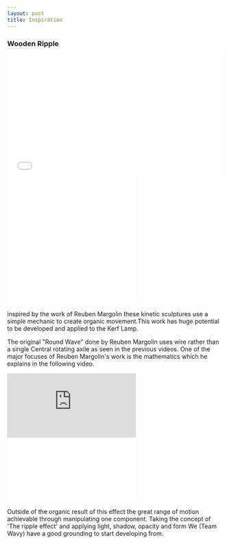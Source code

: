 ```yaml
---
layout: post
title: Inspiration
---
```


<body>

<h3>Wooden Ripple</h3>

<iframe src="Examplars/Inspirations/Water%20Experiment%20No.%2033%20Automata%20Video.webm" width="500" height="281" frameborder="0" webkitallowfullscreen mozallowfullscreen allowfullscreen></iframe>
<embed src="../Examplars/Inspirations/Water%20Experiment%20No.%2033%20Automata%20Video.webm" controller="true">
<embed src="../Examplars/Inspirations/WOODEN%20RIPPLE%20EFFECT...%20AN%20INVENTION%20!!%20by%20Artist%20Robert%20Andrew.webm" controller="true">
<p>inspired by the work of Reuben Margolin these kinetic sculptures use a simple mechanic to create organic movement.This work has huge potential to be developed and applied to the Kerf Lamp.</p>

<p>The original "Round Wave" done by Reuben Margolin uses wire rather than a single Central rotating axile as seen in the previous videos. One of the major focuses of Reuben Margolin's work is the mathematics which he explains in the following video.</p>
<embed src="https://youtu.be/D2HF-1xjpP8" controller="true"><embed src="../Examplars/Inspirations/Audio%20Round%20Wave.webm" controller="true">

<p>Outside of the organic result of this effect the great range of motion achievable through manipulating one component. Taking the concept of 'The ripple effect' and applying light, shadow, opacity and form We (Team Wavy) have a good grounding to start developing from.</p>

</body>
